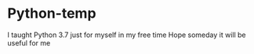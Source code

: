 # Python-temp
I taught Python 3.7 just for myself in my free time
Hope someday it will be useful for me
